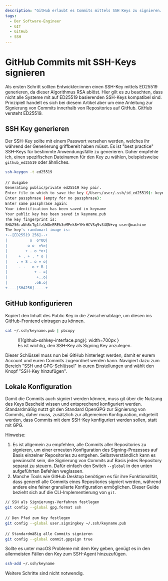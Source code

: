 ```yaml
---
description: "GitHub erlaubt es Commits mittels SSH Keys zu signieren. Eine deutlich einfachere Alternative zu GPG."
tags:
  - Der Software-Engineer
  - GIT
  - GitHub
  - SSH
---
```


# GitHub Commits mit SSH-Keys signieren

Als ersten Schritt sollten Entwickler:innen einen SSH-Key mittels ED25519 generieren, da dieser Algorithmus RSA ablöst. Hier gilt es zu beachten, dass nicht alle Systeme mit auf ED25519 basierenden SSH-Keys kompatibel sind. Prinzipiell handelt es sich bei diesem Artikel aber um eine Anleitung zur Signierung von Commits innerhalb von Repositories auf GitHub. GitHub versteht ED25519.

## SSH Key generieren

Der SSH-Key sollte mit einem Passwort versehen werden, welches ihr während der Generierung griffbereit haben müsst. Es ist "best practice" SSH-Keys für bestimmte Anwendungsfälle zu generieren. Daher empfehle ich, einen spezifischen Dateinamen für den Key zu wählen, beispielsweise `github_ed25519` oder ähnliches. 

```bash
ssh-keygen -t ed25519

// Ausgabe
Generating public/private ed25519 key pair.
Enter file in which to save the key (/Users/user/.ssh/id_ed25519): keyname
Enter passphrase (empty for no passphrase):
Enter same passphrase again:
Your identification has been saved in keyname
Your public key has been saved in keyname.pub
The key fingerprint is:
SHA256:aNh8cTg1fzUWOeEREk3eMPek8+YHrHCVSq9v34QN+vg user@machine
The key's randomart image is:
+--[ED25519 256]--+
|          o  o*OO|
|         o o  =%=|
|        + . o *o+|
|     + . + . * o |
|    . = S . o = o|
|     . .   o + B |
|            + . =|
|             +..o|
|            .oE.o|
+----[SHA256]-----+
```

## GitHub konfigurieren

Kopiert den Inhalt des Public Key in die Zwischenablage, um diesen ins GitHub-Frontend eintragen zu können.

```bash
cat ~/.ssh/keyname.pub | pbcopy
```

<figure markdown="span">
  ![](github-sshkey-interface.png){: width=700px }
  <figcaption>Es ist wichtig, den SSH-Key als Signing Key anzulegen.</figcaption>
</figure>

Dieser Schlüssel muss nun bei GitHub hinterlegt werden, damit er eurem Account und euren Commits zugeordnet werden kann. Navigiert dazu zum Bereich "SSH und GPG-Schlüssel" in euren Einstellungen und wählt den Knopf "SSH-Key hinzufügen".

## Lokale Konfiguration

Damit die Commits auch signiert werden können, muss git über die Nutzung des Keys Bescheid wissen und entsprechend konfiguriert werden. Standardmäßig nutzt git den Standard OpenGPG zur Signierung von Commits, daher muss, zusätzlich zur allgemeinen Konfiguration, mitgeteilt werden, dass Commits mit dem SSH-Key konfiguriert werden sollen, statt mit GPG.

Hinweise:

1. Es ist allgemein zu empfehlen, alle Commits aller Repositories zu signieren, um einer erneuten Konfiguration des Signing-Prozesses auf Basis einzelner Repositories zu entgehen. Selbstverständlich kann es gewünscht sein, die Signierung von Commits auf Basis jedes Repository separat zu steuern. Dafür einfach den Switch `--global` in den unten aufgeführten Befehlen weglassen.
1. Manche Tools wie GitHub Desktop benötigen es für ihre Funktionalität, dass generell alle Commits eines Repositories signiert werden, während andere eine feiner granulierte Konfiguration ermöglichen. Dieser Guide bezieht sich auf die CLI-Implementierung von `git`.

```bash
// SSH als Signierungs-Verfahren festlegen
git config --global gpg.format ssh

// Den Pfad zum Key festlegen
git config --global user.signingkey ~/.ssh/keyname.pub

// Standardmäßig alle Commits signieren
git config --global commit.gpgsign true
```

Sollte es unter macOS Probleme mit dem Key geben, genügt es in den allermeisten Fällen den Key zum SSH-Agent hinzuzufügen.

```bash
ssh-add ~/.ssh/keyname
```

Weitere Schritte sind nicht notwendig.